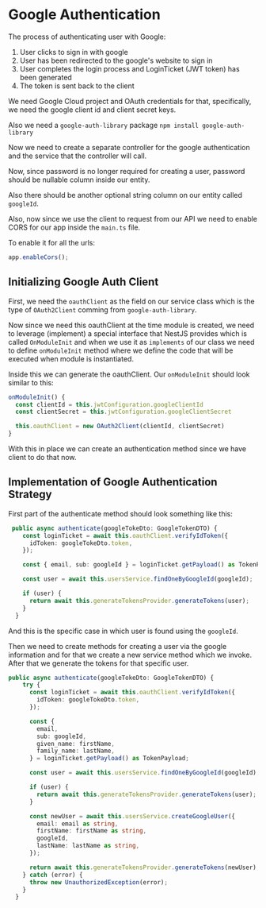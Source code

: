 # Google Authentication

The process of authenticating user with Google:

1. User clicks to sign in with google
2. User has been redirected to the google's website to sign in
3. User completes the login process and LoginTicket (JWT token) has been generated
4. The token is sent back to the client

We need Google Cloud project and OAuth credentials for that, specifically, we need the google client id and client secret keys.

Also we need a `google-auth-library` package
`npm install google-auth-library`

Now we need to create a separate controller for the google authentication and the service that the controller will call.

Now, since password is no longer required for creating a user, password should be nullable column inside our entity.

Also there should be another optional string column on our entity called `googleId`.

Also, now since we use the client to request from our API we need to enable CORS for our app inside the `main.ts` file.

To enable it for all the urls:

```typescript
app.enableCors();
```

## Initializing Google Auth Client

First, we need the `oauthClient` as the field on our service class which is the type of `OAuth2Client` comming from `google-auth-library`.

Now since we need this oauthClient at the time module is created, we need to leverage (implement) a special interface that NestJS provides which is called `OnModuleInit` and when we use it as `implements` of our class we need to define `onModuleInit` method where we define the code that will be executed when module is instantiated.

Inside this we can generate the oauthClient.
Our `onModuleInit` should look similar to this:

```typescript
onModuleInit() {
  const clientId = this.jwtConfiguration.googleClientId
  const clientSecret = this.jwtConfiguration.googleClientSecret

  this.oauthClient = new OAuth2Client(clientId, clientSecret)
}
```

With this in place we can create an authentication method since we have client to do that now.

## Implementation of Google Authentication Strategy

First part of the authenticate method should look something like this:

```typescript
 public async authenticate(googleTokeDto: GoogleTokenDTO) {
    const loginTicket = await this.oauthClient.verifyIdToken({
      idToken: googleTokeDto.token,
    });

    const { email, sub: googleId } = loginTicket.getPayload() as TokenPayload;

    const user = await this.usersService.findOneByGoogleId(googleId);

    if (user) {
      return await this.generateTokensProvider.generateTokens(user);
    }
  }
```

And this is the specific case in which user is found using the `googleId`.

Then we need to create methods for creating a user via the google information and for that we create a new service method which we invoke. After that we generate the tokens for that specific user.

```typescript
public async authenticate(googleTokeDto: GoogleTokenDTO) {
    try {
      const loginTicket = await this.oauthClient.verifyIdToken({
        idToken: googleTokeDto.token,
      });

      const {
        email,
        sub: googleId,
        given_name: firstName,
        family_name: lastName,
      } = loginTicket.getPayload() as TokenPayload;

      const user = await this.usersService.findOneByGoogleId(googleId);

      if (user) {
        return await this.generateTokensProvider.generateTokens(user);
      }

      const newUser = await this.usersService.createGoogleUser({
        email: email as string,
        firstName: firstName as string,
        googleId,
        lastName: lastName as string,
      });

      return await this.generateTokensProvider.generateTokens(newUser);
    } catch (error) {
      throw new UnauthorizedException(error);
    }
  }
```
